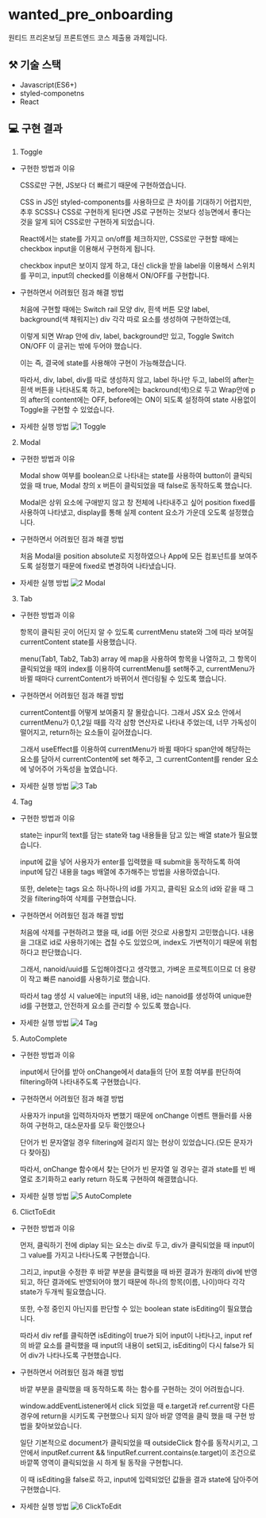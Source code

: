 # wanted_pre_onboarding
원티드 프리온보딩 프론트엔드 코스 제출용 과제입니다.

## ⚒️ 기술 스택
- Javascript(ES6+)
- styled-componetns
- React

## 💻 구현 결과

1. Toggle

- 구현한 방법과 이유

    CSS로만 구현, JS보다 더 빠르기 때문에 구현하였습니다.

    CSS in JS인 styled-components를 사용하므로 큰 차이를 기대하기 어렵지만, 추후 SCSS나 CSS로 구현하게 된다면 JS로 구현하는 것보다 성능면에서 좋다는 것을 알게 되어 CSS로만 구현하게 되었습니다.

    React에서는 state를 가지고 on/off를 체크하지만, CSS로만 구현할 때에는 checkbox input을 이용해서 구현하게 됩니다.

    checkbox input은 보이지 않게 하고, 대신 click을 받을 label을 이용해서 스위치를 꾸미고, input의 checked를 이용해서 ON/OFF를 구현합니다.

- 구현하면서 어려웠던 점과 해결 방법

    처음에 구현할 때에는 Switch rail 모양 div, 흰색 버튼 모양 label, background(색 채워지는) div 각각 따로 요소를 생성하여 구현하였는데,

    이렇게 되면 Wrap 안에 div, label, background만 있고, Toggle Switch ON/OFF 이 글귀는 밖에 두어야 했습니다.

    이는 즉, 결국에 state를 사용해야 구현이 가능해졌습니다.

    따라서, div, label, div를 따로 생성하지 않고, label 하나만 두고, label의 after는 흰색 버튼을 나타내도록 하고, before에는 backround(색)으로 두고
    Wrap안에 p의 after의 content에는 OFF, before에는 ON이 되도록 설정하여 state 사용없이 Toggle을 구현할 수 있었습니다.

- 자세한 실행 방법
![1  Toggle](https://user-images.githubusercontent.com/80020227/152763537-795cab62-9cd9-4e8b-9cdd-3ef7da3bf5f7.gif)

2. Modal

- 구현한 방법과 이유

    Modal show 여부를 boolean으로 나타내는 state를 사용하여 button이 클릭되었을 때 true, Modal 창의 x 버튼이 클릭되었을 때 false로 동작하도록 했습니다.
    
    Modal은 상위 요소에 구애받지 않고 창 전체에 나타내주고 싶어 position fixed를 사용하여 나타냈고, display를 통해 실제 content 요소가 가운데 오도록 설정했습니다. 

- 구현하면서 어려웠던 점과 해결 방법

    처음 Modal을 position absolute로 지정하였으나 App에 모든 컴포넌트를 보여주도록 설정했기 때문에 fixed로 변경하여 나타냈습니다.

- 자세한 실행 방법
![2  Modal](https://user-images.githubusercontent.com/80020227/152772058-ee081479-2cd2-4bb5-9fe0-2364a1e05494.gif)

3. Tab

- 구현한 방법과 이유

    항목이 클릭된 곳이 어딘지 알 수 있도록 currentMenu state와 그에 따라 보여질 currentContent state를 사용했습니다.
    
    menu(Tab1, Tab2, Tab3) array 에 map을 사용하여 항목을 나열하고, 그 항목이 클릭되었을 때의 index를 이용하여 currentMenu를 set해주고, currentMenu가 바뀔 때마다 currentContent가 바뀌어서 렌더링될 수 있도록 했습니다.
    
- 구현하면서 어려웠던 점과 해결 방법

    currentContent를 어떻게 보여줄지 잘 몰랐습니다. 그래서 JSX 요소 안에서 currentMenu가 0,1,2일 때를 각각 삼항 연산자로 나타내 주었는데, 너무 가독성이 떨어지고, return하는 요소들이 길어졌습니다.
    
    그래서 useEffect를 이용하여 currentMenu가 바뀔 때마다 span안에 해당하는 요소를 담아서 currentContent에 set 해주고, 그 currentContent를 render 요소에 넣어주어 가독성을 높였습니다.

- 자세한 실행 방법
![3  Tab](https://user-images.githubusercontent.com/80020227/152773237-02709aba-c55e-435d-859c-6117cfb1fde7.gif)

4. Tag

- 구현한 방법과 이유

    state는 inpur의 text를 담는 state와 tag 내용들을 담고 있는 배열 state가 필요했습니다.
    
    input에 값을 넣어 사용자가 enter를 입력했을 때 submit을 동작하도록 하여 input에 담긴 내용을 tags 배열에 추가해주는 방법을 사용하였습니다.
    
    또한, delete는 tags 요소 하나하나의 id를 가지고, 클릭된 요소의 id와 같을 때 그것을 filtering하여 삭제를 구현했습니다.
    
- 구현하면서 어려웠던 점과 해결 방법

    처음에 삭제를 구현하려고 했을 때, id를 어떤 것으로 사용할지 고민했습니다. 내용을 그대로 id로 사용하기에는 겹칠 수도 있었으며, index도 가변적이기 때문에 위험하다고 판단했습니다.
    
    그래서, nanoid/uuid를 도입해야겠다고 생각했고, 가벼운 프로젝트이므로 더 용량이 작고 빠른 nanoid를 사용하기로 했습니다.
    
    따라서 tag 생성 시 value에는 input의 내용, id는 nanoid를 생성하여 unique한 id를 구현했고, 안전하게 요소를 관리할 수 있도록 했습니다.

- 자세한 실행 방법
![4  Tag](https://user-images.githubusercontent.com/80020227/152774277-5bdd3139-dc6f-4e26-b3d9-75fd0e6de35c.gif)

5. AutoComplete

- 구현한 방법과 이유

    input에서 단어를 받아 onChange에서 data들의 단어 포함 여부를 판단하여 filtering하여 나타내주도록 구현했습니다.
    
- 구현하면서 어려웠던 점과 해결 방법

    사용자가 input을 입력하자마자 변했기 때문에 onChange 이벤트 핸들러를 사용하여 구현하고, 대소문자를 모두 확인했으나 
    
    단어가 빈 문자열일 경우 filtering에 걸리지 않는 현상이 있었습니다.(모든 문자가 다 찾아짐)
    
    따라서, onChange 함수에서 찾는 단어가 빈 문자열 일 경우는 결과 state를 빈 배열로 초기화하고 early return 하도록 구현하여 해결했습니다.

- 자세한 실행 방법
![5  AutoComplete](https://user-images.githubusercontent.com/80020227/152775323-ba0901f1-5bd1-458c-a9f9-7ff01656d253.gif)

6. ClictToEdit

- 구현한 방법과 이유

    먼저, 클릭하기 전에 diplay 되는 요소는 div로 두고, div가 클릭되었을 때 input이 그 value를 가지고 나타나도록 구현했습니다.
    
    그리고, input을 수정한 후 바깥 부분을 클릭했을 때 바뀐 결과가 원래의 div에 반영되고, 하단 결과에도 반영되어야 했기 때문에 하나의 항목(이름, 나이)마다 각각 state가 두개씩 필요했습니다.
    
    또한, 수정 중인지 아닌지를 판단할 수 있는 boolean state isEditing이 필요했습니다.
    
    따라서 div ref를 클릭하면 isEditing이 true가 되어 input이 나타나고, input ref의 바깥 요소를 클릭했을 때 input의 내용이 set되고, isEditing이 다시 false가 되어 div가 나타나도록 구현했습니다.
    
- 구현하면서 어려웠던 점과 해결 방법

    바깥 부분을 클릭했을 때 동작하도록 하는 함수를 구현하는 것이 어려웠습니다.
    
    window.addEventListener에서 click 되었을 때 e.target과 ref.current랑 다른 경우에 return을 시키도록 구현했으나 되지 않아 바깥 영역을 클릭 했을 때 구현 방법을 찾아보았습니다.
    
    일단 기본적으로 document가 클릭되었을 때 outsideClick 함수를 동작시키고, 그 안에서 inputRef.current && !inputRef.current.contains(e.target)이 조건으로 바깥쪽 영역이 클릭되었을 시 하게 될 동작을 구현합니다.
    
    이 때 isEditing을 false로 하고, input에 입력되었던 값들을 결과 state에 담아주어 구현했습니다.

- 자세한 실행 방법
![6  ClickToEdit](https://user-images.githubusercontent.com/80020227/152780799-75716264-5677-4c41-839c-351d06f81aa3.gif)
